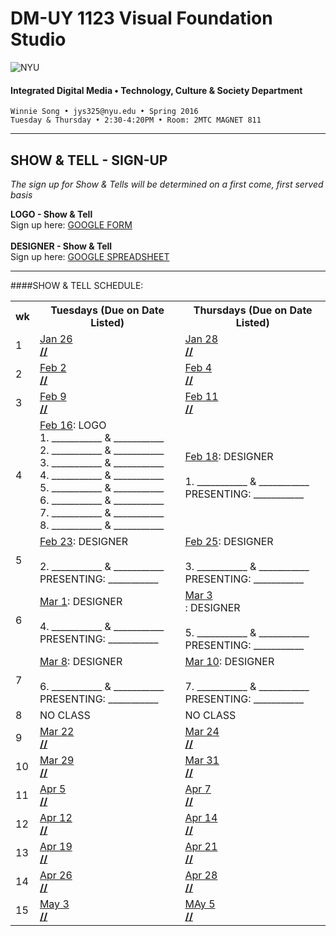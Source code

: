 # DM-UY 1123 Visual Foundation Studio

![NYU](http://ws2.polishedsolid.com/de/nyu_soe_logo.png)
#### Integrated Digital Media • Technology, Culture & Society Department 

    Winnie Song • jys325@nyu.edu • Spring 2016
    Tuesday & Thursday • 2:30-4:20PM • Room: 2MTC MAGNET 811

---

## SHOW & TELL - SIGN-UP

*The sign up for Show & Tells will be determined on a first come, first served basis*

**LOGO - Show & Tell**<br>
Sign up here: [GOOGLE FORM](https://docs.google.com/forms/d/1JFU5te-OQnnPiowxMRcRQkY4rEDFbsmJ2asepgEQE-I/viewform?usp=send_form)
<br><Br>
**DESIGNER - Show & Tell**<br>
Sign up here: [GOOGLE SPREADSHEET](https://docs.google.com/spreadsheets/d/1L_IN57m-chYcL2Q5Ez56TsXynCFtoQnydVRchKjHS3k/edit?usp=sharing)
***
####SHOW & TELL SCHEDULE:

<table>
    <tr>
        <th width="4%">wk</th>
        <th width="48%">Tuesdays (Due on Date Listed)</th>
        <th width="48%">Thursdays (Due on Date Listed)</th>
    </tr>
    <tr>
    <td>1</td>
        <td><a href="weekly_detail/wk1.md">Jan 26<br><strong>//</strong></td>
        <td><a href="weekly_detail/wk1.md">Jan 28<br><strong>//</strong></a></td>
    </tr>
    <tr>
        <td>2</td>
        <td valign="top"><a href="weekly_detail/wk2.md">Feb 2<br><strong>//</stron></a></strong></td>
        <td valign="top"><a href="weekly_detail/wk2.md">Feb 4<br><strong>//</strong></a></td>
    </tr>
    <tr>
        <td>3</td>
        <td valign="top"><a href="weekly_detail/wk3.md">Feb 9<br><strong>//</strong></a></td>
        <td valign="top"><a href="weekly_detail/wk3.md">Feb 11<br><strong>//</strong></a></tr>
    <tr>
        <td>4</td>
        <td><a href="weekly_detail/wk4.md">Feb 16</a>: LOGO<BR>
1. ___________ & ___________<BR>
2. ___________ & ___________<BR>
3. ___________ & ___________<BR>
4. ___________ & ___________<BR>
5. ___________ & ___________<BR>
6. ___________ & ___________<BR>
7. ___________ & ___________<BR>
8. ___________ & ___________<BR>
</td>
        <td><a href="weekly_detail/wk4.md">Feb 18</a>: DESIGNER<br><BR>
1. ___________ & ___________<BR>
PRESENTING: ___________</td>
    </tr>
    <tr>
        <td>5</td>
        <td><a href="weekly_detail/wk5.md">Feb 23</a>: DESIGNER<br><BR>
2. ___________ & ___________<BR>
PRESENTING: ___________</td>
        <td><a href="weekly_detail/wk5.md">Feb 25</a>: DESIGNER<br><BR>
3. ___________ & ___________<BR>
PRESENTING: ___________<br></td>
    </tr>
    <tr>
        <td>6</td>
        <td><a href="weekly_detail/wk6.md">Mar 1</A>: DESIGNER<br><BR>
4. ___________ & ___________<BR>
PRESENTING: ___________<br></td>
        <td><a href="weekly_detail/wk6.md">Mar 3<br></a>: DESIGNER<br><BR>
5. ___________ & ___________<BR>
PRESENTING: ___________<br></td>
    </tr>
    <tr>
        <td>7</td>
        <td><a href="weekly_detail/wk7.md">Mar 8</a>: DESIGNER<br><BR>
6. ___________ & ___________<BR>
PRESENTING: ___________<br></td>
        <td><a href="weekly_detail/wk7.md">Mar 10</a>: DESIGNER<br><BR>
7. ___________ & ___________<BR>
PRESENTING: ___________<br></td>
    </tr>
    <tr>
        <td>8</td>
        <td valign="top">NO CLASS</td>
        <td valign="top">NO CLASS</td>
    </tr>
    <tr>
        <td>9</td>
        <td><a href="weekly_detail/wk9.md">Mar 22<br><strong>//</strong></a><br>
        </td>
        <td><a href="weekly_detail/wk9.md">Mar 24<br><strong>//</strong></a></td>
    </tr>
    <tr>
        <td>10</td>
        <td><a href="weekly_detail/wk10.md">Mar 29<br><strong>//</strong></a></td>
        <td><a href="weekly_detail/wk10.md">Mar 31<br><strong>//</strong></a></td>
    </tr>
    <tr>
        <td>11</td>
        <td><a href="weekly_detail/wk11.md">Apr 5<br><strong>//</strong></a></td>
        <td><a href="weekly_detail/wk11.md">Apr 7<br><strong>//</strong></a></td>
    </tr>
    <tr>
        <td>12</td>
        <td><a href="weekly_detail/wk12.md">Apr 12<br><strong>//</strong></a></td>
        <td><a href="weekly_detail/wk12.md">Apr 14<br><strong>//</strong></a></td>
    </tr>
    <tr>
        <td>13</td>
        <td><a href="weekly_detail/wk13.md">Apr 19<br><strong>//</strong></a></td>
        <td><a href="weekly_detail/wk13.md">Apr 21<br><strong>//</strong></a></td>
    </tr>
    <tr>
        <td>14</td>
        <td><a href="weekly_detail/wk14.md">Apr 26<br><strong>//</strong></a></td>
        <td><a href="weekly_detail/wk14.md">Apr 28<br><strong>//</strong></a></strong></td>
    </tr>
    <tr>
        <td>15</td>
        <td><a href="weekly_detail/wk15.md">May 3<br><strong>//</strong></a></td>
        <td><a href="weekly_detail/wk15.md">MAy 5<br><strong>//</strong></a></strong></td>
    </tr>
</table>
